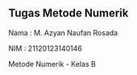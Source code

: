 Tugas Metode Numerik
-
Nama    : M. Azyan Naufan Rosada

NIM     : 21120123140146

Metode Numerik - Kelas B
